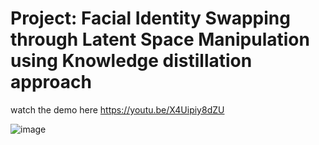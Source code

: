 # Project: Facial Identity Swapping through Latent Space Manipulation using Knowledge distillation approach

watch the demo here https://youtu.be/X4Uipiy8dZU

![image](https://github.com/Optimus-Q/FaceSwap/assets/46313772/3cf1414c-1a23-4ff0-ae97-3e8ce1f20cb6)
